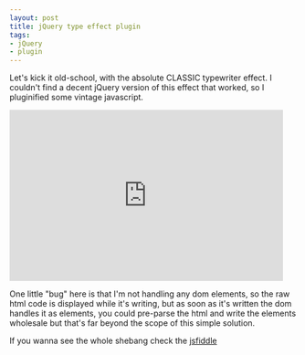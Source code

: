 ```yaml
--- 
layout: post 
title: jQuery type effect plugin 
tags:
- jQuery
- plugin
--- 
```


Let's kick it old-school, with the absolute CLASSIC typewriter effect. I couldn't 
find a decent jQuery version of this effect that worked, so I pluginified some vintage 
javascript.
 
<iframe style="width: 95%; height: 300px" src="http://jsfiddle.net/JKirchartz/JEpWV/embedded/" allowfullscreen="allowfullscreen" frameborder="0">
</iframe>

One little "bug" here is that I'm not handling any dom elements, so the raw
html code is displayed while it's writing, but as soon as it's written the dom
handles it as elements, you could pre-parse the html and write the elements
wholesale but that's far beyond the scope of this simple solution.


If you wanna see the whole shebang check the [jsfiddle](http://jsfiddle.net/JKirchartz/JEpWV/)
